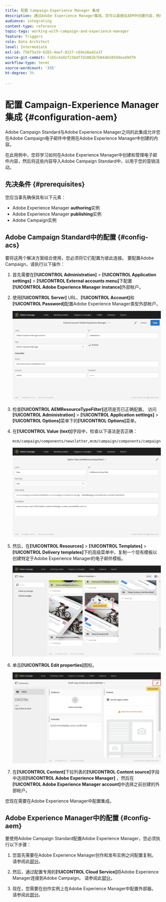 ```yaml
---
title: 配置 Campaign-Experience Manager 集成
description: 通过Adobe Experience Manager集成，您可以直接在AEM中创建内容，稍后在Adobe Campaign中使用它。
audience: integrating
content-type: reference
topic-tags: working-with-campaign-and-experience-manager
feature: Triggers
role: Data Architect
level: Intermediate
exl-id: f56f5a19-6283-4eef-8127-c69a16a42a37
source-git-commit: fcb5c4a92f23bdffd1082b7b044b5859dead9d70
workflow-type: tm+mt
source-wordcount: '335'
ht-degree: 3%

---
```


# 配置 Campaign-Experience Manager 集成 {#configuration-aem}

Adobe Campaign Standard与Adobe Experience Manager之间的此集成允许您在Adobe Campaign电子邮件中使用在Adobe Experience Manager中创建的内容。

在此用例中，您将学习如何在Adobe Experience Manager中创建和管理电子邮件内容，然后将这些内容导入Adobe Campaign Standard中，以用于您的营销活动。

## 先决条件 {#prerequisites}

您应当事先确保具有以下元素：

* Adobe Experience Manager **authoring**&#x200B;实例
* Adobe Experience Manager **publishing**&#x200B;实例
* Adobe Campaign实例

## Adobe Campaign Standard中的配置 {#config-acs}

要将这两个解决方案结合使用，您必须将它们配置为彼此连接。
要配置Adobe Campaign，请执行以下操作：

1. 首先需要在&#x200B;**[!UICONTROL Administration]** > **[!UICONTROL Application settings]** > **[!UICONTROL External accounts menu]**&#x200B;下配置&#x200B;**[!UICONTROL Adobe Experience Manager instance]**&#x200B;外部帐户。

1. 使用&#x200B;**[!UICONTROL Server]** URL、**[!UICONTROL Account]**&#x200B;和&#x200B;**[!UICONTROL Password]**&#x200B;配置Adobe Experience Manager类型外部帐户。

   ![](assets/aem_1.png)

1. 检查&#x200B;**[!UICONTROL AEMResourceTypeFilter]**&#x200B;选项是否已正确配置。 访问&#x200B;**[!UICONTROL Administration]** > **[!UICONTROL Application settings]** > **[!UICONTROL Options]**&#x200B;菜单下的&#x200B;**[!UICONTROL Options]**&#x200B;菜单。

1. 在&#x200B;**[!UICONTROL Value (text)]**&#x200B;字段中，检查以下语法是否正确：

   ```
   mcm/campaign/components/newsletter,mcm/campaign/components/campaign_newsletterpage,mcm/neolane/components/newsletter
   ```

   ![](assets/aem_2.png)

1. 然后，在&#x200B;**[!UICONTROL Resources]** > **[!UICONTROL Templates]** > **[!UICONTROL Delivery templates]**&#x200B;下的高级菜单中，复制一个现有模板以创建特定于Adobe Experience Manager的电子邮件模板。

   ![](assets/aem_3.png)

1. 单击&#x200B;**[!UICONTROL Edit properties]**&#x200B;图标。

   ![](assets/aem_4.png)

1. 在&#x200B;**[!UICONTROL Content]**&#x200B;下拉列表的&#x200B;**[!UICONTROL Content source]**&#x200B;字段中选择&#x200B;**[!UICONTROL Adobe Experience Manager]** ，然后在&#x200B;**[!UICONTROL Adobe Experience Manager account]**&#x200B;中选择之前创建的外部帐户。

您现在需要在Adobe Experience Manager中配置集成。

## Adobe Experience Manager中的配置 {#config-aem}

要使用Adobe Campaign Standard配置Adobe Experience Manager，您必须执行以下步骤：

1. 您首先需要在Adobe Experience Manager创作和发布实例之间配置复制。 请参阅此[部分](https://experienceleague.adobe.com/docs/experience-manager-65/administering/integration/campaignstandard.html#configuring-adobe-experience-manager)。

1. 然后，通过配置专用的&#x200B;**[!UICONTROL Cloud Service]**&#x200B;将Adobe Experience Manager连接到Adobe Campaign。 请参阅此[部分](https://experienceleague.adobe.com/docs/experience-manager-65/administering/integration/campaignstandard.html#connecting-aem-to-adobe-campaign)。

1. 现在，您需要在创作实例上在Adobe Experience Manager中配置外部器。 请参阅此[部分](https://experienceleague.adobe.com/docs/experience-manager-65/administering/integration/campaignstandard.html#configuring-the-externalizer)。
